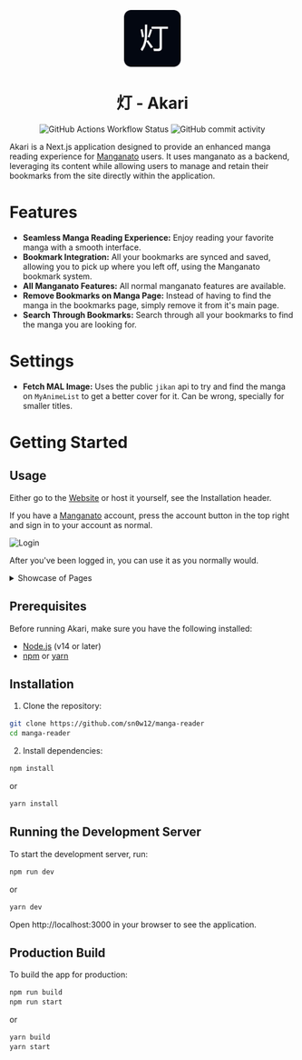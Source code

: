 <p align="center">
  <img src="./public/img/icon.png" alt="Icon" width="100" />
</p>

<h1 align="center">灯 - Akari</h1>

<div align="center">
    <img alt="GitHub Actions Workflow Status" src="https://img.shields.io/github/actions/workflow/status/sn0w12/Akari/build.yml">
    <img alt="GitHub commit activity" src="https://img.shields.io/github/commit-activity/m/sn0w12/Akari">
</div>

Akari is a Next.js application designed to provide an enhanced manga reading experience for [Manganato](https://manganato.com/) users. It uses manganato as a backend, leveraging its content while allowing users to manage and retain their bookmarks from the site directly within the application.

# Features

-   **Seamless Manga Reading Experience:** Enjoy reading your favorite manga with a smooth interface.
-   **Bookmark Integration:** All your bookmarks are synced and saved, allowing you to pick up where you left off, using the Manganato bookmark system.
-   **All Manganato Features:** All normal manganato features are available.
-   **Remove Bookmarks on Manga Page:** Instead of having to find the manga in the bookmarks page, simply remove it from it's main page.
-   **Search Through Bookmarks:** Search through all your bookmarks to find the manga you are looking for.

# Settings

-   **Fetch MAL Image:** Uses the public `jikan` api to try and find the manga on `MyAnimeList` to get a better cover for it. Can be wrong, specially for smaller titles.

# Getting Started

## Usage

Either go to the [Website](https://akari-psi.vercel.app/) or host it yourself, see the Installation header.

If you have a [Manganato](https://manganato.com/) account, press the account button in the top right and sign in to your account as normal.

![Login](https://i.imgur.com/FqBrXCJ.png)

After you've been logged in, you can use it as you normally would.

<details>
  <summary>Showcase of Pages</summary>

### Front Page

![FrontPage](https://i.imgur.com/4c5yLKB.png)

### Bookmarks

![Bookmarks](https://i.imgur.com/Jub6Dbg.png)

### Manga

![Manga](https://i.imgur.com/1zyTaW1.png)

### Genre

![Genre](https://i.imgur.com/AxchlG8.png)

</details>

## Prerequisites

Before running Akari, make sure you have the following installed:

-   [Node.js](https://nodejs.org/) (v14 or later)
-   [npm](https://www.npmjs.com/) or [yarn](https://yarnpkg.com/)

## Installation

1. Clone the repository:

```bash
git clone https://github.com/sn0w12/manga-reader
cd manga-reader
```

2. Install dependencies:

```bash
npm install
```

or

```bash
yarn install
```

## Running the Development Server

To start the development server, run:

```bash
npm run dev
```

or

```bash
yarn dev
```

Open http://localhost:3000 in your browser to see the application.

## Production Build

To build the app for production:

```bash
npm run build
npm run start
```

or

```bash
yarn build
yarn start
```
